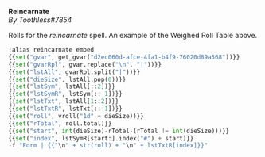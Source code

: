 **Reincarnate**  
*By Toothless#7854*  
  
Rolls for the *reincarnate* spell. An example of the Weighed Roll Table above.  
  
```py  
!alias reincarnate embed   
{{set("gvar", get_gvar("d2ec060d-afce-4fa1-b4f9-76020d89a568"))}}  
{{set("gvarRpl", gvar.replace("\n", "|"))}}  
{{set("lstAll", gvarRpl.split("|"))}}  
{{set("dieSize", lstAll.pop(0))}}  
{{set("lstSym", lstAll[::2])}}  
{{set("lstSymR", lstSym[::-1])}}  
{{set("lstTxt", lstAll[1::2])}}  
{{set("lstTxtR", lstTxt[::-1])}}  
{{set("roll", vroll("1d" + dieSize))}}  
{{set("rTotal", roll.total)}}  
{{set("start", int(dieSize)-rTotal-(rTotal != int(dieSize)))}}  
{{set("index", lstSymR[start:].index("#") + start)}}  
-f "Form | {{"\n" + str(roll) + "\n" + lstTxtR[index]}}"  
```
